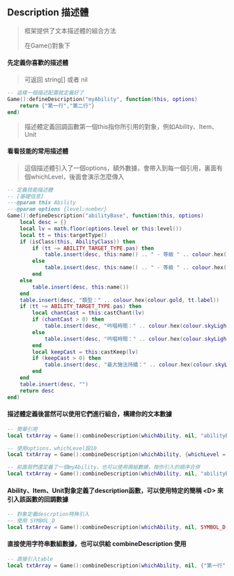 ## Description 描述體

> 框架提供了文本描述體的組合方法
>
> 在Game()對象下

#### 先定義你喜歡的描述體

> 可返回 string[] 或者 nil

```lua
-- 這樣一個描述配置就定義好了
Game():defineDescription("myAbility", function(this, options)
    return {"第一行","第二行"}
end)
```

> 描述體定義回調函數第一個this指你所引用的對象，例如Ability、Item、Unit

#### 看看技能的常用描述體

> 這個描述體引入了一個options，額外數據，會帶入到每一個引用，裏面有個whichLevel，後面會演示怎麼傳入

```lua
-- 定義技能描述體
-- [基礎信息]
---@param this Ability
---@param options {level:number}
Game():defineDescription("abilityBase", function(this, options)
    local desc = {}
    local lv = math.floor(options.level or this:level())
    local tt = this:targetType()
    if (isClass(this, AbilityClass)) then
        if (tt ~= ABILITY_TARGET_TYPE.pas) then
            table.insert(desc, this:name() .. " - 等級 " .. colour.hex(colour.gold, lv) .. "（" .. colour.hex(colour.gold, this:hotkey()) .. "）")
        else
            table.insert(desc, this:name() .. " - 等級 " .. colour.hex(colour.gold, lv))
        end
    else
        table.insert(desc, this:name())
    end
    table.insert(desc, "類型：" .. colour.hex(colour.gold, tt.label))
    if (tt ~= ABILITY_TARGET_TYPE.pas) then
        local chantCast = this:castChant(lv)
        if (chantCast > 0) then
            table.insert(desc, "吟唱時間：" .. colour.hex(colour.skyLight, chantCast .. " 秒"))
        else
            table.insert(desc, "吟唱時間：" .. colour.hex(colour.skyLight, "瞬間施法"))
        end
        local keepCast = this:castKeep(lv)
        if (keepCast > 0) then
            table.insert(desc, "最大施法持續：" .. colour.hex(colour.skyLight, keepCast .. " 秒"))
        end
    end
    table.insert(desc, "")
    return desc
end)
```

#### 描述體定義後當然可以使用它們進行組合，構建你的文本數據

```lua
-- 簡單引用
local txtArray = Game():combineDescription(whichAbility, nil, "abilityBase")

-- 使用options，whichLevel設10
local txtArray = Game():combineDescription(whichAbility, {whichLevel = 10}, "abilityBase")

-- 前面我們還定義了一個myAbility，也可以使用兩組數據，按你引入的順序合併
local txtArray = Game():combineDescription(whichAbility, nil, "abilityBase", "myAbility")
```

#### Ability、Item、Unit對象定義了description函數，可以使用特定的簡稱 &lt;D&gt; 來引入該函數的回調數據

```lua
-- 對象定義descrption特殊引入
-- 使用 SYMBOL_D
local txtArray = Game():combineDescription(whichAbility, nil, SYMBOL_D, "abilityBase")
```

#### 直接使用字符串數組數據，也可以供給 combineDescription 使用

```lua
-- 直接引入table
local txtArray = Game():combineDescription(whichAbility, nil, {"第一行","第二行"})
```
